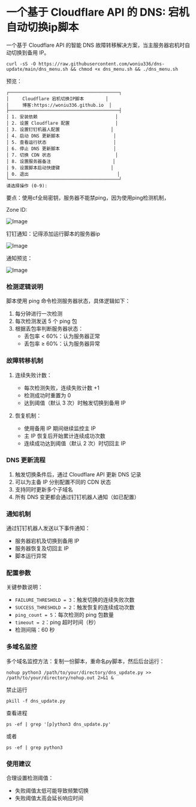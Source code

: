 # 一个基于 Cloudflare API 的 DNS: 宕机自动切换ip脚本





一个基于 Cloudflare API 的智能 DNS 故障转移解决方案，当主服务器宕机时自动切换到备用 IP。

```
curl -sS -O https://raw.githubusercontent.com/woniu336/dns-update/main/dns_menu.sh && chmod +x dns_menu.sh && ./dns_menu.sh
```

预览：

```
┌─────────────────────────────────────────┐
│     Cloudflare 宕机切换IP脚本        │
│     博客:https://woniu336.github.io  │
├─────────────────────────────────────────┤
│ 1. 安装依赖                             │
│ 2. 设置 Cloudflare 配置                 │
│ 3. 设置钉钉机器人配置                   │
│ 4. 启动 DNS 更新脚本                    │
│ 5. 查看运行状态                         │
│ 6. 停止 DNS 更新脚本                    │
│ 7. 切换 CDN 状态                        │
│ 8. 设置服务器备注                       │
│ 9. 设置脚本启动快捷键                   │
│ 0. 退出                                 │
└─────────────────────────────────────────┘
请选择操作 (0-9):

```

要点：使用cf全局密钥，服务器不能禁ping，因为使用ping检测机制，



Zone ID:

![Image](https://img.meituan.net/video/b92146ad30fe87cfe55b05089f574fc75067.png)

钉钉通知：记得添加运行脚本的服务器ip

![Image](https://img.meituan.net/video/7a188fd043c3d843712a4eda5c0debda25838.png)



通知预览：

![Image](https://img.meituan.net/video/a489a5681aaec7fad979433962f242e748184.png)

### 检测逻辑说明

脚本使用 ping 命令检测服务器状态，具体逻辑如下：

1. 每分钟进行一次检测
2. 每次检测发送 5 个 ping 包
3. 根据丢包率判断服务器状态：
   - 丢包率 < 60%：认为服务器正常
   - 丢包率 ≥ 60%：认为服务器异常

### 故障转移机制

1. 连续失败计数：
   - 每次检测失败，连续失败计数 +1
   - 检测成功时重置为 0
   - 达到阈值（默认 3 次）时触发切换到备用 IP

2. 恢复机制：
   - 使用备用 IP 期间继续监控主 IP
   - 主 IP 恢复后开始累计连续成功次数
   - 连续成功达到阈值（默认 2 次）时切回主 IP

### DNS 更新流程

1. 触发切换条件后，通过 Cloudflare API 更新 DNS 记录
2. 可以为主备 IP 分别配置不同的 CDN 状态
3. 支持同时更新多个子域名
4. 所有 DNS 变更都会通过钉钉机器人通知（如已配置）

### 通知机制

通过钉钉机器人发送以下事件通知：
- 服务器宕机及切换到备用 IP
- 服务器恢复及切回主 IP
- 脚本运行异常

### 配置参数

关键参数说明：
- `FAILURE_THRESHOLD = 3`：触发切换的连续失败次数
- `SUCCESS_THRESHOLD = 2`：触发恢复的连续成功次数
- `ping_count = 5`：每次检测的 ping 包数量
- `timeout = 2`：ping 超时时间（秒）
- 检测间隔：60 秒

### 多域名监控

多个域名监控方法：复制一份脚本，重命名py脚本，然后后台运行：

```
nohup python3 /path/to/your/directory/dns_update.py >> /path/to/your/directory/nohup.out 2>&1 &
```

禁止运行

```
pkill -f dns_update.py
```

查看进程

```
ps -ef | grep '[p]ython3 dns_update.py'
```

或者

```
ps -ef | grep python3
```


### 使用建议

合理设置检测阈值：
- 失败阈值太低可能导致频繁切换
- 失败阈值太高会延长响应时间

